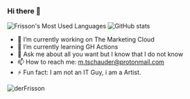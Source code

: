 ### Hi there 👋
![Frisson's Most Used Languages](https://github-readme-stats.vercel.app/api/top-langs/?username=derfrisson&theme=cobalt&hide=css,html,scss)
![GitHub stats](https://github-readme-stats.vercel.app/api?username=derFrisson&count_private=true&show_icons=true&locale=de&custom_title=Stats&theme=cobalt&line_height=40)

- 🔭 I’m currently working on The Marketing Cloud
- 🌱 I’m currently learning GH Actions
- 💬 Ask me about all you want but I know that I do not know
- 📫 How to reach me: m.tschauder@protonmail.com
- ⚡ Fun fact: I am not an IT Guy, i am a Artist.
<p><img align="center" src="https://github-readme-streak-stats.herokuapp.com/?user=derFrisson&" alt="derFrisson" /></p>
